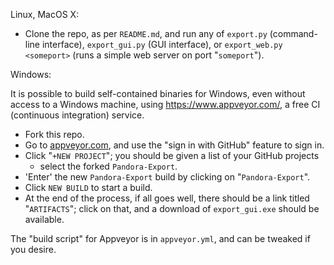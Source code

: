 
Linux, MacOS X:

- Clone the repo, as per `README.md`, and run any of `export.py`
  (command-line interface), `export_gui.py` (GUI interface), or
  `export_web.py <someport>` (runs a simple web server on port
  "`someport`").

Windows:

It is possible to build self-contained binaries for Windows,
even without access to a Windows machine, using <https://www.appveyor.com/>,
a free CI (continuous integration) service.



- Fork this repo.
- Go to [appveyor.com](http://appveyor.com), and use the "sign in with GitHub"
  feature to sign in.
- Click "`+NEW PROJECT`"; you should be given a list of your GitHub projects
  - select the forked `Pandora-Export`.
- 'Enter' the new `Pandora-Export` build by clicking on "`Pandora-Export`".
- Click `NEW BUILD` to start a build.
- At the end of the process, if all goes well, there should be a
  link titled "`ARTIFACTS`"; click on that, and a download of `export_gui.exe`
  should be available.

The "build script" for Appveyor is in `appveyor.yml`, and can be tweaked
if you desire.

